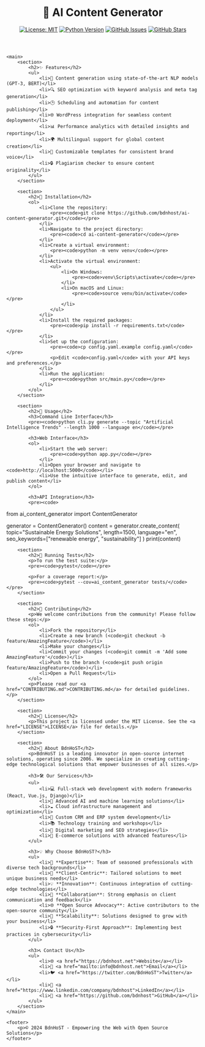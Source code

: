  <header>
        <h1>🤖 AI Content Generator</h1>
        <div class="badges">
            <a href="https://opensource.org/licenses/MIT"><img src="https://img.shields.io/badge/License-MIT-yellow.svg" alt="License: MIT"></a>
            <a href="https://www.python.org/downloads/"><img src="https://img.shields.io/badge/python-3.8%2B-blue.svg" alt="Python Version"></a>
            <a href="https://github.com/bdnhost/ai-content-generator/issues"><img src="https://img.shields.io/github/issues/bdnhost/ai-content-generator.svg" alt="GitHub Issues"></a>
            <a href="https://github.com/bdnhost/ai-content-generator/stargazers"><img src="https://img.shields.io/github/stars/bdnhost/ai-content-generator.svg" alt="GitHub Stars"></a>
        </div>
    </header>

    <main>
        <section>
            <h2>✨ Features</h2>
            <ul>
                <li>📝 Content generation using state-of-the-art NLP models (GPT-3, BERT)</li>
                <li>🔍 SEO optimization with keyword analysis and meta tag generation</li>
                <li>🕒 Scheduling and automation for content publishing</li>
                <li>🌐 WordPress integration for seamless content deployment</li>
                <li>📊 Performance analytics with detailed insights and reporting</li>
                <li>🌍 Multilingual support for global content creation</li>
                <li>🎨 Customizable templates for consistent brand voice</li>
                <li>🔒 Plagiarism checker to ensure content originality</li>
            </ul>
        </section>

        <section>
            <h2>🚀 Installation</h2>
            <ol>
                <li>Clone the repository:
                    <pre><code>git clone https://github.com/bdnhost/ai-content-generator.git</code></pre>
                </li>
                <li>Navigate to the project directory:
                    <pre><code>cd ai-content-generator</code></pre>
                </li>
                <li>Create a virtual environment:
                    <pre><code>python -m venv venv</code></pre>
                </li>
                <li>Activate the virtual environment:
                    <ul>
                        <li>On Windows:
                            <pre><code>venv\Scripts\activate</code></pre>
                        </li>
                        <li>On macOS and Linux:
                            <pre><code>source venv/bin/activate</code></pre>
                        </li>
                    </ul>
                </li>
                <li>Install the required packages:
                    <pre><code>pip install -r requirements.txt</code></pre>
                </li>
                <li>Set up the configuration:
                    <pre><code>cp config.yaml.example config.yaml</code></pre>
                    <p>Edit <code>config.yaml</code> with your API keys and preferences.</p>
                </li>
                <li>Run the application:
                    <pre><code>python src/main.py</code></pre>
                </li>
            </ol>
        </section>

        <section>
            <h2>📘 Usage</h2>
            <h3>Command Line Interface</h3>
            <pre><code>python cli.py generate --topic "Artificial Intelligence Trends" --length 1000 --language en</code></pre>

            <h3>Web Interface</h3>
            <ol>
                <li>Start the web server:
                    <pre><code>python app.py</code></pre>
                </li>
                <li>Open your browser and navigate to <code>http://localhost:5000</code></li>
                <li>Use the intuitive interface to generate, edit, and publish content</li>
            </ol>

            <h3>API Integration</h3>
            <pre><code>
from ai_content_generator import ContentGenerator

generator = ContentGenerator()
content = generator.create_content(
    topic="Sustainable Energy Solutions",
    length=1500,
    language="en",
    seo_keywords=["renewable energy", "sustainability"]
)
print(content)
            </code></pre>
        </section>

        <section>
            <h2>🧪 Running Tests</h2>
            <p>To run the test suite:</p>
            <pre><code>pytest</code></pre>

            <p>For a coverage report:</p>
            <pre><code>pytest --cov=ai_content_generator tests/</code></pre>
        </section>

        <section>
            <h2>🤝 Contributing</h2>
            <p>We welcome contributions from the community! Please follow these steps:</p>
            <ol>
                <li>Fork the repository</li>
                <li>Create a new branch (<code>git checkout -b feature/AmazingFeature</code>)</li>
                <li>Make your changes</li>
                <li>Commit your changes (<code>git commit -m 'Add some AmazingFeature'</code>)</li>
                <li>Push to the branch (<code>git push origin feature/AmazingFeature</code>)</li>
                <li>Open a Pull Request</li>
            </ol>
            <p>Please read our <a href="CONTRIBUTING.md">CONTRIBUTING.md</a> for detailed guidelines.</p>
        </section>

        <section>
            <h2>📜 License</h2>
            <p>This project is licensed under the MIT License. See the <a href="LICENSE">LICENSE</a> file for details.</p>
        </section>

        <section>
            <h2>🏢 About BdnHoST</h2>
            <p>BdnHoST is a leading innovator in open-source internet solutions, operating since 2006. We specialize in creating cutting-edge technological solutions that empower businesses of all sizes.</p>

            <h3>🛠️ Our Services</h3>
            <ul>
                <li>💻 Full-stack web development with modern frameworks (React, Vue.js, Django)</li>
                <li>🧠 Advanced AI and machine learning solutions</li>
                <li>☁️ Cloud infrastructure management and optimization</li>
                <li>🔧 Custom CRM and ERP system development</li>
                <li>📚 Technology training and workshops</li>
                <li>📣 Digital marketing and SEO strategies</li>
                <li>🛒 E-commerce solutions with advanced features</li>
            </ul>

            <h3>💡 Why Choose BdnHoST?</h3>
            <ul>
                <li>👨 **Expertise**: Team of seasoned professionals with diverse tech backgrounds</li>
                <li>🎯 **Client-Centric**: Tailored solutions to meet unique business needs</li>
                <li>💡 **Innovation**: Continuous integration of cutting-edge technologies</li>
                <li>🤝 **Collaboration**: Strong emphasis on client communication and feedback</li>
                <li>🌐 **Open Source Advocacy**: Active contributors to the open-source community</li>
                <li>🔧 **Scalability**: Solutions designed to grow with your business</li>
                <li>🔒 **Security-First Approach**: Implementing best practices in cybersecurity</li>
            </ul>

            <h3>📞 Contact Us</h3>
            <ul>
                <li>🌐 <a href="https://bdnhost.net">Website</a></li>
                <li>📧 <a href="mailto:info@bdnhost.net">Email</a></li>
                <li>🐦 <a href="https://twitter.com/BdnHoST">Twitter</a></li>
                <li>💼 <a href="https://www.linkedin.com/company/bdnhost">LinkedIn</a></li>
                <li>📱 <a href="https://github.com/bdnhost">GitHub</a></li>
            </ul>
        </section>
    </main>

    <footer>
        <p>© 2024 BdnHoST - Empowering the Web with Open Source Solutions</p>
    </footer>